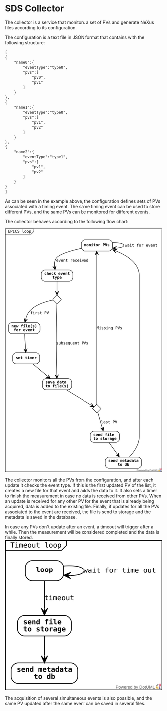 # SDS Collector

The collector is a service that monitors a set of PVs and generate NeXus files according to its configuration.

The configuration is a text file in JSON format that contains with the following structure:

    [
    {
        "name0":{
            "eventType":"type0",
            "pvs":[
                "pv0",
                "pv1"
            ]
        }
    },
    {
        "name1":{
            "eventType":"type0",
            "pvs":[
                "pv1",
                "pv2"
            ]
        }
    },
    {
        "name2":{
            "eventType":"type1",
            "pvs":[
                "pv1",
                "pv2"
            ]
        }
    }
    ]

As can be seen in the example above, the configuration defines sets of PVs associated with a timing event. The same timing event can be used to store different PVs, and the same PVs can be monitored for different events.

The collector behaves according to the following flow chart:

![](collector-epics.svg)

The collector monitors all the PVs from the configuration, and after each update it checks the event type. If this is the first updated PV of the list, it creates a new file for that event and adds the data to it. It also sets a timer to finish the measurement in case no data is received from other PVs.
When an update is received for any other PV for the event that is already being acquired, data is added to the existing file.
Finally, if updates for all the PVs associated to the event are received, the file is send to storage and the metadata is saved in the database.

In case any PVs don't update after an event, a timeout will trigger after a while. Then the measurement will be considered completed and the data is finally stored.
![](collector-timeout.svg)

The acquisition of several simultaneous events is also possible, and the same PV updated after the same event can be saved in several files.
